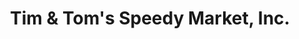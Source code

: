 ---
title: "Tim & Tom's Speedy Market, Inc."
url: /saint-paul/tim-and-toms-speedy-market-inc/
shop: supermarket
---